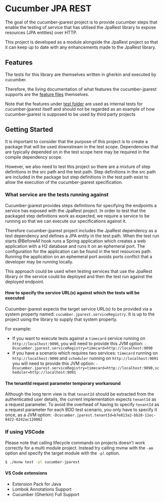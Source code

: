 # Cucumber JPA REST

The goal of the cucumber-jparest project is to provide cucumber steps
that enable the testing of service that has utilised the JpaRest
library to expose resources (JPA entities) over HTTP.

This project is developed as a module alongside the JpaRest project
so that it can keep up to date with any enhancements made to the
JpaRest library.

## Features

The tests for this library are themselves written in gherkin and
executed by cucumber.

Therefore, the living documentation of what features the cucumber-jparest
supports are the [feature files](src/test/resources/uk/gov/homeoffice/digital/sas/cucumberjparest)
themselves.

Note that the features under [test folder](src/test/resources/test) are used as internal tests 
for cucumber-jparest itself and should not be regarded as an example of how cucumber-jparest is 
supposed to be used by third party projects

## Getting Started

It is important to consider that the purpose of this project is to create
a package that will be used downstream in the test scope. Dependencies
that are typically depended on in the test scope here may be required
in the compile dependency scope.

However, we also need to test this project so there are a mixture of
step definitions in the src path and the test path. Step definitions
in the src path are included in the package but step definitions in the
test path exist to allow the execution of the cucumber-jparest
specification.

### What service are the tests running against

Cucumber-jparest provides steps definitions for specifying the
endpoints a service has exposed with the JpaRest project. In order to
test that the packaged step definitions work as expected, we require
a service to be running so that we can execute our specifications
against it.

Therefore cucumber-jparest project includes the JpaRest dependency as
a test dependency and defines a JPA entity in the test path. When the
test run starts @BeforeAll hook runs a Spring application which creates a
web application with a H2 database and runs it on an ephemeral port.
The configuration for the application can be found in the test resources
path. Running the application on an ephemeral port avoids ports conflict
that a developer may be running locally.

This approach could be used when testing services that use the JpaRest
library or the service could be deployed and then the test run against the
deployed endpoint.

#### How to specify the service URL(s) against which the tests will be executed

Cucumber-jparest expects the target service URL(s) to be provided via a system property named: 
`cucumber.jparest.serviceRegistry`. It is up to the project using the library to supply that 
system property.

For example:
- If you want to execute tests against a `timecard` service running on `http://localhost:9090`,
you will need to provide this JVM option: `-Dcucumber.jparest.serviceRegistry=timecard=http://localhost:9090`
- If you have a scenario which requires two services: `timecard` running on `http://localhost:9090` and `scheduler` running on `http://localhost:9091`
  you will need to provide this JVM option: `-Dcucumber.jparest.serviceRegistry=timecard=http://localhost:9090,scheduler=http://localhost:9091`

#### The tenantId request parameter temporary workaround

Although the long term view is that `tenantId` should be extracted from the authenticated user
details, the current implementation expects `tenantId` as a request parameter. To avoid the
overhead of having to specify `tenantId` as a request parameter for each BDD test scenario, you 
only have to specify it once, as a JVM option: `-Dcucumber.jparest.tenantId=b7e813a2-bb28-11ec-8422-0242ac120002`

### If using VSCode

Please note that calling lifecycle commands on projects doesn't work correctly for a multi module project.
Instead try calling mvnw with the `-am` option and specify the target module with the `-pl` option.

```bash
$ ./mvnw test -pl cucumber-jparest
```

#### VS Code extensions

- Extension Pack for Java
- Lombok Annotations Support
- Cucumber (Gherkin) Full Support
